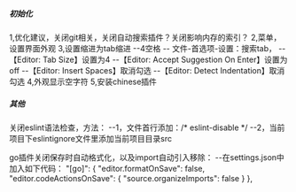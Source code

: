##### 初始化

1,优化建议，关闭git相关，关闭自动搜索插件？关闭影响内存的索引？
2,菜单，设置界面外观
3,设置缩进为tab缩进 --4空格
  -- 文件-首选项-设置：搜索tab，
    --【Editor: Tab Size】设置为4
  --【Editor: Accept Suggestion On Enter】设置为off
  --【Editor: Insert Spaces】取消勾选
    --【Editor: Detect Indentation】取消勾选
4,外观显示空字符
5,安装chinese插件



##### 其他

关闭eslint语法检查，方法：
  --1，文件首行添加：/* eslint-disable */
 --2，当前项目下eslintignore文件里添加当前项目目录src

go插件关闭保存时自动格式化，以及import自动引入移除：
	--在settings.json中加入如下代码：
	"[go]": {
        "editor.formatOnSave": false,
        "editor.codeActionsOnSave": {
            "source.organizeImports": false
        }
    	},